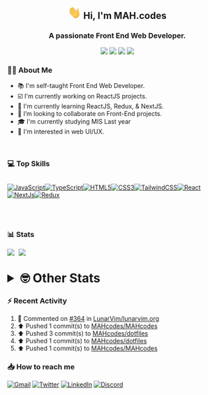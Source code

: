 <h2 align="center"><img src="./Hi.gif" width="30px" height="30px"> Hi, I'm MAH.codes</h2>

<h3 align="center">A passionate Front End Web Developer.</h3>

<div align="center">
  <a href="https://www.linux.org"><img src="https://img.shields.io/badge/OS-Linux-e06c75?style=for-the-badge&logoColor=7287fd&logo=linux&color=7287fd&labelColor=1E1E2E" /></a>
	<a href="https://archlinux.org"><img src="https://img.shields.io/badge/DISTRO-Arch-56b6c2?style=for-the-badge&logo=arch-linux&logoColor=7287fd&color=7287fd&labelColor=1E1E2E" /></a>
	<a href="https://dwm.suckless.org"><img src="https://img.shields.io/badge/WM-DWM-005577?style=for-the-badge&logo=dwm&color=7287fd&logoColor=7287fd&labelColor=1E1E2E" /></a>
	<a href="https://neovim.io"><img src="https://img.shields.io/badge/IDE-Neovim-98c379?style=for-the-badge&logo=neovim&color=7287fd&logoColor=7287fd&labelColor=1E1E2E" /></a>
</div>

### :man_technologist: About Me

- :books: I'm self-taught Front End Web Developer.
- :ballot_box_with_check: I'm currently working on ReactJS projects.
- :dart: I'm currently learning ReactJS, Redux, & NextJS.
- :eyes: I’m looking to collaborate on Front-End projects.
- :mortar_board: I'm currently studying MIS Last year
- :art: I'm interested in web UI/UX.

<br>

### :computer: Top Skills

<div style="display:flex;">

<a href="https://developer.mozilla.org/en-US/docs/Web/JavaScript" target="_blank" rel="noreferrer"><img
    src="https://raw.githubusercontent.com/danielcranney/readme-generator/main/public/icons/skills/javascript-colored.svg"
    width="36" height="36" alt="JavaScript" /></a><a href="https://www.typescriptlang.org/" target="_blank"
  rel="noreferrer"><img
    src="https://raw.githubusercontent.com/danielcranney/readme-generator/main/public/icons/skills/typescript-colored.svg"
    width="36" height="36" alt="TypeScript" /></a><a href="https://developer.mozilla.org/en-US/docs/Glossary/HTML5"
  target="_blank" rel="noreferrer"><img
    src="https://raw.githubusercontent.com/danielcranney/readme-generator/main/public/icons/skills/html5-colored.svg"
    width="36" height="36" alt="HTML5" /></a><a href="https://www.w3.org/TR/CSS/#css" target="_blank"
  rel="noreferrer"><img
    src="https://raw.githubusercontent.com/danielcranney/readme-generator/main/public/icons/skills/css3-colored.svg"
    width="36" height="36" alt="CSS3" /></a><a href="https://tailwindcss.com/" target="_blank" rel="noreferrer"><img
    src="https://raw.githubusercontent.com/danielcranney/readme-generator/main/public/icons/skills/tailwindcss-colored.svg"
    width="36" height="36" alt="TailwindCSS" /></a><a href="https://reactjs.org/" target="_blank" rel="noreferrer"><img
    src="https://raw.githubusercontent.com/danielcranney/readme-generator/main/public/icons/skills/react-colored.svg"
    width="36" height="36" alt="React" /></a><a href="https://nextjs.org/docs" target="_blank" rel="noreferrer"><img
    src="https://raw.githubusercontent.com/danielcranney/readme-generator/main/public/icons/skills/nextjs-colored.svg"
    width="36" height="36" alt="NextJs" /></a><a href="https://redux.js.org/" target="_blank" rel="noreferrer"><img
    src="https://raw.githubusercontent.com/danielcranney/readme-generator/main/public/icons/skills/redux-colored.svg"
    width="36" height="36" alt="Redux" /></a>

</div>

<br>
<br>

### :bar_chart: Stats

<img src="https://github-readme-stats.vercel.app/api?username=MAHcodes&show_icons=true&locale=en" width="49%" /><span style="display:inline-block;width:2%"></span><img src="https://github-readme-streak-stats.herokuapp.com/?user=MAHcodes&" width="49%" />

<br>

<details>
<summary style="font-size: 1.75rem; font-weight: bold;"><strong style="font-size: 1.75rem; font-weight: bold;"> 🤓 Other Stats </strong></summary>

<a href="https://www.github.com/mahcodes"><img src="https://komarev.com/ghpvc/?username=MAHcodes&style=for-the-badge" alt="MAHcodes github profile views" /></a>
<a href="https://wakatime.com/@44eeab2c-51f5-4574-a918-82e5b17d9c49"><img src="https://wakatime.com/badge/user/44eeab2c-51f5-4574-a918-82e5b17d9c49.svg?style=for-the-badge" alt="Total time coded since Jun 29 2022" /></a>

<!--START_SECTION:waka-->
![Lines of code](https://img.shields.io/badge/From%20Hello%20World%20I%27ve%20Written-255%20Thousand%20lines%20of%20code-blue)

**🐱 My GitHub Data** 

> 🏆 355 Contributions in the Year 2023
 > 
> 📦 341.5 kB Used in GitHub's Storage 
 > 
> 💼 Opted to Hire
 > 
> 📜 28 Public Repositories 
 > 
> 🔑 8 Private Repositories  
 > 
**I'm a Night 🦉** 

```text
🌞 Morning      173 commits       ███░░░░░░░░░░░░░░░░░░░░░░   14.57 % 
🌆 Daytime      277 commits       █████░░░░░░░░░░░░░░░░░░░░   23.34 % 
🌃 Evening      468 commits       █████████░░░░░░░░░░░░░░░░   39.43 % 
🌙 Night        269 commits       █████░░░░░░░░░░░░░░░░░░░░   22.66 % 

```
📅 **I'm Most Productive on Monday** 

```text
Monday         201 commits       ████░░░░░░░░░░░░░░░░░░░░░   16.93 % 
Tuesday        172 commits       ███░░░░░░░░░░░░░░░░░░░░░░   14.49 % 
Wednesday      136 commits       ██░░░░░░░░░░░░░░░░░░░░░░░   11.46 % 
Thursday       146 commits       ███░░░░░░░░░░░░░░░░░░░░░░   12.30 % 
Friday         175 commits       ███░░░░░░░░░░░░░░░░░░░░░░   14.74 % 
Saturday       179 commits       ███░░░░░░░░░░░░░░░░░░░░░░   15.08 % 
Sunday         178 commits       ███░░░░░░░░░░░░░░░░░░░░░░   15.00 % 

```


📊 **This Week I Spent My Time On** 

```text
⌚︎ Time Zone: Asia/Beirut

💬 Programming Languages: 
TypeScript               9 hrs 16 mins       █████████████████░░░░░░░░   68.12 % 
Lua                      2 hrs 29 mins       ████░░░░░░░░░░░░░░░░░░░░░   18.30 % 
sh                       58 mins             █░░░░░░░░░░░░░░░░░░░░░░░░   07.22 % 
JavaScript               15 mins             ░░░░░░░░░░░░░░░░░░░░░░░░░   01.92 % 
Markdown                 9 mins              ░░░░░░░░░░░░░░░░░░░░░░░░░   01.21 % 

🔥 Editors: 
Neovim                   13 hrs 37 mins      █████████████████████████   100.00 % 

🐱‍💻 Projects: 
blogstack                9 hrs 31 mins       █████████████████░░░░░░░░   69.89 % 
dotfiles                 3 hrs 26 mins       ██████░░░░░░░░░░░░░░░░░░░   25.32 % 
dwm                      11 mins             ░░░░░░░░░░░░░░░░░░░░░░░░░   01.40 % 
vimwiki                  9 mins              ░░░░░░░░░░░░░░░░░░░░░░░░░   01.21 % 
dmscripts                7 mins              ░░░░░░░░░░░░░░░░░░░░░░░░░   00.96 % 

💻 Operating System: 
Linux                    13 hrs 37 mins      █████████████████████████   100.00 % 

```

**I Mostly Code in JavaScript** 

```text
JavaScript               14 repos            █████████████░░░░░░░░░░░░   51.85 % 
Python                   3 repos             ██░░░░░░░░░░░░░░░░░░░░░░░   11.11 % 
HTML                     2 repos             █░░░░░░░░░░░░░░░░░░░░░░░░   07.41 % 
PHP                      2 repos             █░░░░░░░░░░░░░░░░░░░░░░░░   07.41 % 
TypeScript               2 repos             █░░░░░░░░░░░░░░░░░░░░░░░░   07.41 % 

```



 Last Updated on 08/02/2023 18:44:36 UTC
<!--END_SECTION:waka-->

</details>

### :zap: Recent Activity

<!--RECENT_ACTIVITY:start-->
1. 💬 Commented on [#364](https://github.com/LunarVim/lunarvim.org/pull/364#issuecomment-1423317499) in [LunarVim/lunarvim.org](https://github.com/LunarVim/lunarvim.org)<br>
2. ⬆️ Pushed 1 commit(s) to [MAHcodes/MAHcodes](https://github.com/MAHcodes/MAHcodes)<br>
3. ⬆️ Pushed 3 commit(s) to [MAHcodes/dotfiles](https://github.com/MAHcodes/dotfiles)<br>
4. ⬆️ Pushed 1 commit(s) to [MAHcodes/dotfiles](https://github.com/MAHcodes/dotfiles)<br>
5. ⬆️ Pushed 1 commit(s) to [MAHcodes/MAHcodes](https://github.com/MAHcodes/MAHcodes)<br>
<!--RECENT_ACTIVITY:end-->

### :inbox_tray: How to reach me

[![Gmail](https://img.shields.io/badge/Gmail-D14836?style=for-the-badge&logo=gmail&logoColor=white)](mailto:mahdotcodes@gmail.com)
[![Twitter](https://img.shields.io/badge/Twitter-1DA1F2?style=for-the-badge&logo=twitter&logoColor=white)](https://twitter.com/MAHcodes)
[![LinkedIn](https://img.shields.io/badge/LinkedIn-0077B5?style=for-the-badge&logo=linkedin&logoColor=white)](https://www.linkedin.com/in/mah-codes-66b0671b7/)
[![Discord](https://img.shields.io/badge/Discord-7289DA?style=for-the-badge&logo=discord&logoColor=white)](https://discord.com/users/404595695195258880)
